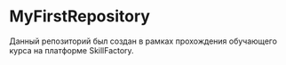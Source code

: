 # MyFirstRepository
Данный репозиторий был создан в рамках прохождения обучающего курса на платформе SkillFactory.
